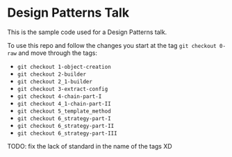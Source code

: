 # Design Patterns Talk

This is the sample code used for a Design Patterns talk.

To use this repo and follow the changes you start at the tag `git checkout 0-raw` and move through the tags:

* `git checkout 1-object-creation`
* `git checkout 2-builder`
* `git checkout 2_1-builder`
* `git checkout 3-extract-config`
* `git checkout 4-chain-part-I`
* `git checkout 4_1-chain-part-II`
* `git checkout 5_template_method`
* `git checkout 6_strategy-part-I`
* `git checkout 6_strategy-part-II`
* `git checkout 6_strategy-part-III`

TODO: fix the lack of standard in the name of the tags XD